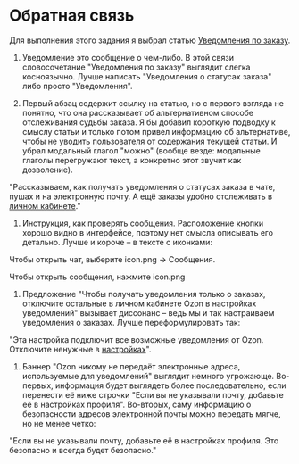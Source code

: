 # Обратная связь

Для выполнения этого задания я выбрал статью [Уведомления по заказу](https://docs.ozon.ru/common/moj-zakaz/notifications/?country=RU).

1. Уведомление это сообщение о чем-либо. В этой связи словосочетание "Уведомления по заказу" выглядит слегка косноязычно. Лучше написать "Уведомления о статусах заказа" либо просто "Уведомления".

1. Первый абзац содержит ссылку на статью, но с первого взгляда не понятно, что она рассказывает об альтернативном способе отслеживания судьбы заказа. Я бы добавил  короткую подводку к смыслу статьи и только потом привел информацию об альтернативе, чтобы не уводить пользователя от содержания текущей статьи. И убрал модальный глагол "можно" (вообще везде: модальные глаголы перегружают текст, а конкретно этот звучит как дозволение).

  "Рассказываем, как получать уведомления о статусах заказа в чате, пушах и на электронную почту. А ещё заказы удобно отслеживать в [личном кабинете](https://docs.ozon.ru/common/moj-zakaz/gde-moj-zakaz/)."

1. Инструкция, как проверять сообщения. Расположение кнопки хорошо видно в интерфейсе, поэтому нет смысла описывать его детально. Лучше и короче – в тексте с иконками:

  Чтобы открыть чат, выберите icon.png → Сообщения.

  Чтобы открыть сообщения, нажмите icon.png

1. Предложение "Чтобы получать уведомления только о заказах, отключите остальные в личном кабинете Ozon в настройках уведомлений" вызывает диссонанс – ведь мы и так настраиваем уведомления о заказах. Лучше переформулировать так:

  "Эта настройка подключит все возможные уведомления от Ozon. Отключите ненужные в [настройках](https://www.ozon.ru/my/subscription)".

1. Баннер "Ozon никому не передаёт электронные адреса, используемые для уведомлений" выглядит немного угрожающе. Во-первых, информация будет выглядеть более последовательно, если перенести её ниже строчки "Если вы не указывали почту, добавьте её в настройках профиля". Во-вторых, саму информацию о безопасности адресов электронной почты можно передать мягче, но не менее четко:

  "Если вы не указывали почту, добавьте её в настройках профиля. Это безопасно и всегда будет безопасно."
